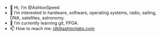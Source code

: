 - 👋 Hi, I’m @AshtonSpeed
- 👀 I’m interested in hardware, software, operating systems, radio, sailing, DNA, satellites, astronomy.
- 🌱 I’m currently learning git, FPGA.
- 📫 How to reach me: jdt@ashtonlabs.com

<!---
AshtonSpeed/AshtonSpeed is a ✨ special ✨ repository because its `README.md` (this file) appears on your GitHub profile.
You can click the Preview link to take a look at your changes.
--->

